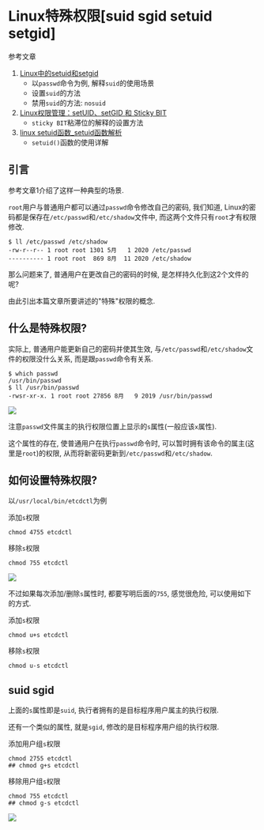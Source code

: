 # Linux特殊权限[suid sgid setuid setgid]

参考文章

1. [Linux中的setuid和setgid](https://blog.csdn.net/whu_zhangmin/article/details/21973201)
    - 以`passwd`命令为例, 解释`suid`的使用场景
    - 设置`suid`的方法
    - 禁用`suid`的方法: `nosuid`
2. [Linux权限管理：setUID、setGID 和 Sticky BIT](https://www.cnblogs.com/qiuyu666/p/11818730.html)
    - `sticky BIT`粘滞位的解释的设置方法
3. [linux setuid函数_setuid函数解析](https://blog.csdn.net/weixin_33744799/article/details/114726191)
    - `setuid()`函数的使用详解

## 引言

参考文章1介绍了这样一种典型的场景.

`root`用户与普通用户都可以通过`passwd`命令修改自己的密码, 我们知道, Linux的密码都是保存在`/etc/passwd`和`/etc/shadow`文件中, 而这两个文件只有`root`才有权限修改.

```
$ ll /etc/passwd /etc/shadow
-rw-r--r-- 1 root root 1301 5月   1 2020 /etc/passwd
---------- 1 root root  869 8月  11 2020 /etc/shadow
```

那么问题来了, 普通用户在更改自己的密码的时候, 是怎样持久化到这2个文件的呢?

由此引出本篇文章所要讲述的"特殊"权限的概念.

## 什么是特殊权限?

实际上, 普通用户能更新自己的密码并使其生效, 与`/etc/passwd`和`/etc/shadow`文件的权限没什么关系, 而是跟`passwd`命令有关系.

```console
$ which passwd
/usr/bin/passwd
$ ll /usr/bin/passwd
-rwsr-xr-x. 1 root root 27856 8月   9 2019 /usr/bin/passwd
```

![](https://gitee.com/generals-space/gitimg/raw/master/51045c527961f3d38850205a505a3231.png)

注意`passwd`文件属主的执行权限位置上显示的`s`属性(一般应该`x`属性).

这个属性的存在, 使普通用户在执行`passwd`命令时, 可以暂时拥有该命令的属主(这里是`root`)的权限, 从而将新密码更新到`/etc/passwd`和`/etc/shadow`.

## 如何设置特殊权限?

以`/usr/local/bin/etcdctl`为例

添加`s`权限

```
chmod 4755 etcdctl
```

移除`s`权限

```
chmod 755 etcdctl
```

![](https://gitee.com/generals-space/gitimg/raw/master/bbf29ca3d18dadb9c368359cdce89625.png)

不过如果每次添加/删除`s`属性时, 都要写明后面的`755`, 感觉很危险, 可以使用如下的方式.

添加`s`权限

```
chmod u+s etcdctl
```

移除`s`权限

```
chmod u-s etcdctl
```

## suid sgid

上面的`s`属性即是`suid`, 执行者拥有的是目标程序用户属主的执行权限. 

还有一个类似的属性, 就是`sgid`, 修改的是目标程序用户组的执行权限.

添加用户组`s`权限

```
chmod 2755 etcdctl
## chmod g+s etcdctl
```

移除用户组`s`权限

```
chmod 755 etcdctl
## chmod g-s etcdctl
```

![](https://gitee.com/generals-space/gitimg/raw/master/7a2e704c410f69f5440e35fdb1f2ab4d.png)

